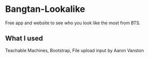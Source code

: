 # Bangtan-Lookalike

Free app and website to see who you look like the most from BTS.

## What I used

Teachable Machines, Bootstrap, File upload input by Aaron Vanston

